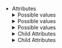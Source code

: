 <IntersectingHeader id="tag/Connection" title="SSO Connection" />
<div className="row section">
    <div className="col col--6">
    </div>
    <div className="col col--6">
        <Endpoints tag="Connections" excludeEndpoints={[
            { method: "get", label: "/api/v1/providers" }
        ]} />
    </div>
</div>
<IntersectingHeader id="tag/Connection/object" title="The Connection Object" subheading="true" classList="ApiCategoryList" />
<div className="row section">
    <div className="col col--6">
        <ul className="ApiReference-Parameters">
            <li className="ApiReference-Parameter header">Attributes</li>
            <Parameter attrKey="id" type="string" description="Unique ID of the Connection" />
            <Parameter attrKey="organization_id" type="string" description="Organization ID to which this connection belongs to." />
            <Parameter attrKey="provider" type="enum" description="">
                <details>
                    <summary>Possible values</summary>
                    <Parameter attrKey="OKTA" />
                    <Parameter attrKey="GOOGLE" />
                    <Parameter attrKey="MICROSOFT_AD" />
                    <Parameter attrKey="AUTH0" />
                    <Parameter attrKey="ONELOGIN" />
                    <Parameter attrKey="PING_IDENTITY" />
                    <Parameter attrKey="JUMPCLOUD" />
                    <Parameter attrKey="CUSTOM" />
                </details>
            </Parameter>
            <Parameter attrKey="status" type="enum" description="">
                <details>
                    <summary>Possible values</summary>
                    <Parameter attrKey="DRAFT" />
                    <Parameter attrKey="IN_PROGRESS" />
                    <Parameter attrKey="COMPLETED" />
                </details>
            </Parameter>
            <Parameter attrKey="enabled" type="boolean" description="" />
            <Parameter attrKey="type" type="enum" description="">
                <details>
                    <summary>Possible values</summary>
                    <Parameter attrKey="OIDC" />
                    <Parameter attrKey="SAML" />
                </details>
            </Parameter>
            <Parameter attrKey="saml_config" type="object" description="">
                <details>
                    <summary>Child Attributes</summary>
                    <Parameter attrKey="sp_entity_id" type="string" />
                    <Parameter attrKey="sp_assertion_url" type="string" />
                    <Parameter attrKey="sp_metadata_url" type="string" />
                    <Parameter attrKey="idp_entity_id" type="string" />
                    <Parameter attrKey="idp_sso_url" type="string" />
                    <Parameter attrKey="idp_metadata_url" type="string" />
                    <Parameter attrKey="idp_certificates" type="array object">
                        <details>
                            <summary>Child Attributes</summary>
                            <Parameter attrKey="certificate" type="string" />
                            <Parameter attrKey="expiry_time" type="string" />
                            <Parameter attrKey="issuer" type="string" />
                            <Parameter attrKey="create_time" type="string" />
                        </details>
                    </Parameter>
                    <Parameter attrKey="idp_sso_request_binding" type="enum" description="">
                        <details>
                            <summary>Possible values</summary>
                            <Parameter attrKey="POST" />
                            <Parameter attrKey="REDIRECT" />
                        </details>
                    </Parameter>
                    <Parameter attrKey="idp_slo_url" type="string" description="" />
                    <Parameter attrKey="idp_slo_request_binding" type="enum" description="">
                        <details>
                            <summary>Possible values</summary>
                            <Parameter attrKey="POST" />
                            <Parameter attrKey="REDIRECT" />
                        </details>
                    </Parameter>
                    <Parameter attrKey="saml_signing_option" type="enum" description="">
                        <details>
                            <summary>Possible values</summary>
                            <Parameter attrKey="NO_SIGNING" />
                            <Parameter attrKey="SAML_ONLY_RESPONSE_SIGNING" />
                            <Parameter attrKey="SAML_ONLY_ASSERTION_SIGNING" />
                            <Parameter attrKey="SAML_RESPONSE_ASSERTION_SIGNING" />
                        </details>
                    </Parameter>
                    <Parameter attrKey="assertion_encrypted" type="boolean" description="" />
                    <Parameter attrKey="want_request_signed" type="boolean" description="" />
                </details>
            </Parameter>
            <Parameter attrKey="oidc_config" type="object" description="">
                <details>
                    <summary>Child Attributes</summary>
                    <Parameter attrKey="authorize_uri" type="string" description="" />
                    <Parameter attrKey="token_uri" type="string" description="" />
                    <Parameter attrKey="discovery_endpoint" type="string" description="" />
                    <Parameter attrKey="user_info_uri" type="string" description="" />
                    <Parameter attrKey="jwks_uri" type="string" description="" />
                    <Parameter attrKey="issuer" type="string" description="" />
                    <Parameter attrKey="redirect_uri" type="string" description="" />
                    <Parameter attrKey="client_id" type="string" description="" />
                    <Parameter attrKey="client_secret" type="string" description="" />
                    <Parameter attrKey="scopes" type="string" description="" />
                    <Parameter attrKey="pkce_enabled" type="boolean" description="" />
                    <Parameter attrKey="token_auth_type" type="string" description="" />
                </details>
            </Parameter>
            <Parameter attrKey="create_time" type="string" description="Timestamp at which this organization record was created in RFC 3339 format" />
            <Parameter attrKey="update_time" type="string" description="Timestamp at which this organization record was last updated in RFC 3339 format" />
        </ul>
    </div>
    <div className="col col--6">
        <div className="scalar-card-sticky">
            <CodeWithHeader title="Connection Object">
            <JsonViewer src={
                {
                    "id": "conn_2123312131125533",
                    "organization_id": "org_1232434",
                    "provider": "OKTA",
                    "type": "SAML",
                    "status": "COMPLETED",
                    "enabled": true,
                    "debug_enabled": false,
                    "configuration_type": "MANUAL",
                    "saml_config":{
                        "sp_entity_id": "https://yourapp.com/service/saml",
                        "sp_assertion_url": "https://youridp.com/service/saml/assertion",
                        "sp_metadata_url": "https://youridp.com/service/saml/metadata",
                        "idp_metadata_url": "https://youridp.com/service/idp/metadata",
                        "idp_sso_url": "https://youridp.com/sso/saml",
                    },
                    "attribute_mapping":{
                        "email": "email",
                        "family_name": "lastName",
                        "given_name": "firstName",
                        "sub": "nameid",
                    },
                    "create_time": "2024-01-05T14:48:00.000Z",
                }} />
            </CodeWithHeader>
        </div>
    </div>
</div>

<APIEndpoint tag="Connection" method="get" endpoint="/api/v1/connections" />

<APIEndpoint
    tag="Connection"
    method="get"
    endpoint="/api/v1/organizations/{organization_id}/connections/{id}"
/>

<APIEndpoint
    tag="Connection"
    method="patch"
    endpoint="/api/v1/organizations/{organization_id}/connections/{id}:enable"
/>

<APIEndpoint
    tag="Connection"
    method="patch"
    endpoint="/api/v1/organizations/{organization_id}/connections/{id}:disable"
/>
